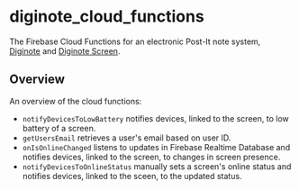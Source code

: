 # diginote_cloud_functions

The Firebase Cloud Functions for an electronic Post-It note system, [Diginote](https://github.com/kelvin589/diginote) and [Diginote Screen](https://github.com/kelvin589/diginotescreen).

## Overview
An overview of the cloud functions:
* ```notifyDevicesToLowBattery``` notifies devices, linked to the screen, to low battery of a screen.
* ```getUsersEmail``` retrieves a user's email based on user ID.
* ```onIsOnlineChanged``` listens to updates in Firebase Realtime Database and notifies devices, linked to the screen, to changes in screen presence.
* ```notifyDevicesToOnlineStatus``` manually sets a screen's online status and notifies devices, linked to the sceen, to the updated status.
